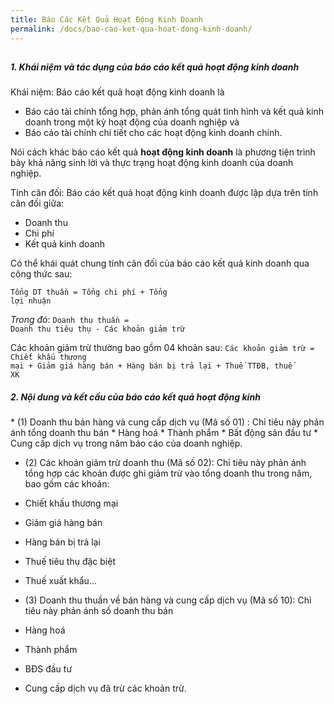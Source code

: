 ```yaml
---
title: Báo Các Kết Quả Hoạt Động Kinh Doanh
permalink: /docs/bao-cao-ket-qua-hoat-dong-kinh-doanh/
---
```



## <h5>1. Khái niệm và tác dụng của báo cáo kết quả hoạt động kinh doanh

Khái niệm:
Báo cáo kết quả hoạt động kinh doanh là 
 * Báo cáo tài chính tổng hợp, phản ánh tổng quát tình hình và kết quả kinh doanh trong một kỳ hoạt động của doanh nghiệp và 
 * Báo cáo tài chính chi tiết cho các hoạt động kinh doanh chính.
 
Nói cách khác báo cáo kết quả **hoạt động kinh doanh** là phương tiện trình bày khả năng sinh lời và thực trạng hoạt động kinh doanh của doanh nghiệp.


Tính cân đối: Báo cáo kết quả hoạt động kinh doanh được lập dựa trên tính cân đối giữa:
 * Doanh thu
 * Chi phí
 * Kết quả kinh doanh
 
Có thể khái quát chung tính cân đối của báo cáo kết quả kinh doanh qua công thức sau: 

<code class="highlighter-rouge">Tổng DT thuần = Tổng chi phí + Tổng lợi nhuận</code>

*Trong đó*: 
<code class="highlighter-rouge">Doanh thu thuần = Doanh thu tiêu thụ - Các khoản giảm trừ</code>

Các khoản giảm trừ thường bao gồm 04 khoản sau: 
<code class="highlighter-rouge">Các khoản giảm trừ = Chiết khấu thương mại + Giảm giá hàng bán + Hàng bán bị trả lại + Thuế TTĐB, thuế XK</code> 


<div class="note info">
 <h5>2. Nội dung và kết cấu của báo cáo kết quả hoạt động kinh </h5>
 <p>
 * (1) Doanh thu bán hàng và cung cấp dịch vụ (Mã số 01) : 
Chỉ tiêu này phản ánh tổng doanh thu bán 
 * Hàng hoá
 * Thành phẩm
 * Bất động sản đầu tư 
 * Cung cấp dịch vụ trong năm báo cáo của doanh nghiệp. <br>

* (2) Các khoản giảm trừ doanh thu (Mã số 02): 
Chỉ tiêu này phản ánh tổng hợp các khoản được ghi giảm trừ vào tổng doanh thu trong năm, bao gồm các khoản: 
 * Chiết khấu thương mại
 * Giảm giá hàng bán
 * Hàng bán bị trả lại 
 * Thuế tiêu thụ đặc biệt
 * Thuế xuất khẩu... <br>

* (3) Doanh thu thuần về bán hàng và cung cấp dịch vụ (Mã số 10): 
Chỉ tiêu này phản ánh số doanh thu bán 
 * Hàng hoá
 * Thành phẩm
 * BĐS đầu tư 
 * Cung cấp dịch vụ đã trừ các khoản trừ. 
 </p>
</div>
